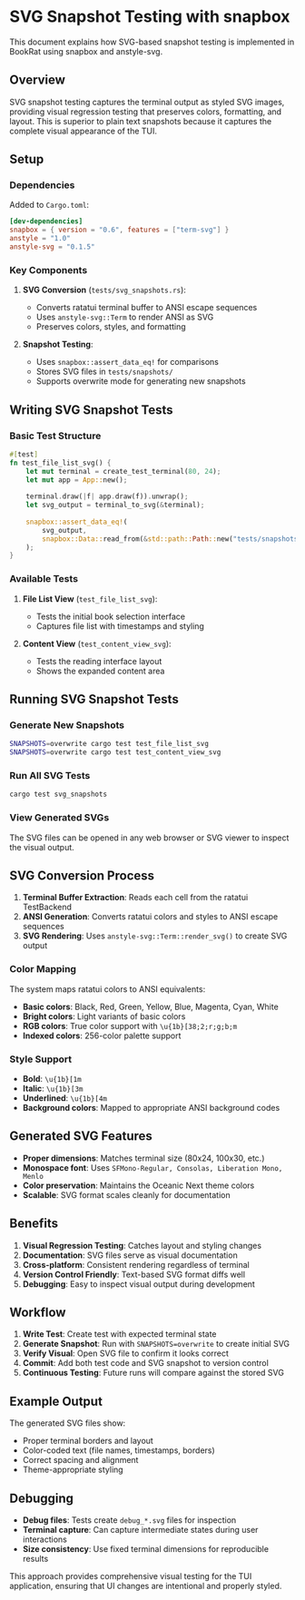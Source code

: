 # SVG Snapshot Testing with snapbox

This document explains how SVG-based snapshot testing is implemented in BookRat using snapbox and anstyle-svg.

## Overview

SVG snapshot testing captures the terminal output as styled SVG images, providing visual regression testing that preserves colors, formatting, and layout. This is superior to plain text snapshots because it captures the complete visual appearance of the TUI.

## Setup

### Dependencies

Added to `Cargo.toml`:
```toml
[dev-dependencies]
snapbox = { version = "0.6", features = ["term-svg"] }
anstyle = "1.0"
anstyle-svg = "0.1.5"
```

### Key Components

1. **SVG Conversion** (`tests/svg_snapshots.rs`):
   - Converts ratatui terminal buffer to ANSI escape sequences
   - Uses `anstyle-svg::Term` to render ANSI as SVG
   - Preserves colors, styles, and formatting

2. **Snapshot Testing**:
   - Uses `snapbox::assert_data_eq!` for comparisons
   - Stores SVG files in `tests/snapshots/`
   - Supports overwrite mode for generating new snapshots

## Writing SVG Snapshot Tests

### Basic Test Structure

```rust
#[test]
fn test_file_list_svg() {
    let mut terminal = create_test_terminal(80, 24);
    let mut app = App::new();
    
    terminal.draw(|f| app.draw(f)).unwrap();
    let svg_output = terminal_to_svg(&terminal);
    
    snapbox::assert_data_eq!(
        svg_output,
        snapbox::Data::read_from(&std::path::Path::new("tests/snapshots/file_list.svg"), None)
    );
}
```

### Available Tests

1. **File List View** (`test_file_list_svg`):
   - Tests the initial book selection interface
   - Captures file list with timestamps and styling

2. **Content View** (`test_content_view_svg`):
   - Tests the reading interface layout
   - Shows the expanded content area

## Running SVG Snapshot Tests

### Generate New Snapshots
```bash
SNAPSHOTS=overwrite cargo test test_file_list_svg
SNAPSHOTS=overwrite cargo test test_content_view_svg
```

### Run All SVG Tests
```bash
cargo test svg_snapshots
```

### View Generated SVGs
The SVG files can be opened in any web browser or SVG viewer to inspect the visual output.

## SVG Conversion Process

1. **Terminal Buffer Extraction**: Reads each cell from the ratatui TestBackend
2. **ANSI Generation**: Converts ratatui colors and styles to ANSI escape sequences
3. **SVG Rendering**: Uses `anstyle-svg::Term::render_svg()` to create SVG output

### Color Mapping

The system maps ratatui colors to ANSI equivalents:
- **Basic colors**: Black, Red, Green, Yellow, Blue, Magenta, Cyan, White
- **Bright colors**: Light variants of basic colors  
- **RGB colors**: True color support with `\u{1b}[38;2;r;g;b;m`
- **Indexed colors**: 256-color palette support

### Style Support

- **Bold**: `\u{1b}[1m`
- **Italic**: `\u{1b}[3m`  
- **Underlined**: `\u{1b}[4m`
- **Background colors**: Mapped to appropriate ANSI background codes

## Generated SVG Features

- **Proper dimensions**: Matches terminal size (80x24, 100x30, etc.)
- **Monospace font**: Uses `SFMono-Regular, Consolas, Liberation Mono, Menlo`
- **Color preservation**: Maintains the Oceanic Next theme colors
- **Scalable**: SVG format scales cleanly for documentation

## Benefits

1. **Visual Regression Testing**: Catches layout and styling changes
2. **Documentation**: SVG files serve as visual documentation
3. **Cross-platform**: Consistent rendering regardless of terminal
4. **Version Control Friendly**: Text-based SVG format diffs well
5. **Debugging**: Easy to inspect visual output during development

## Workflow

1. **Write Test**: Create test with expected terminal state
2. **Generate Snapshot**: Run with `SNAPSHOTS=overwrite` to create initial SVG
3. **Verify Visual**: Open SVG file to confirm it looks correct
4. **Commit**: Add both test code and SVG snapshot to version control
5. **Continuous Testing**: Future runs will compare against the stored SVG

## Example Output

The generated SVG files show:
- Proper terminal borders and layout
- Color-coded text (file names, timestamps, borders)
- Correct spacing and alignment
- Theme-appropriate styling

## Debugging

- **Debug files**: Tests create `debug_*.svg` files for inspection
- **Terminal capture**: Can capture intermediate states during user interactions
- **Size consistency**: Use fixed terminal dimensions for reproducible results

This approach provides comprehensive visual testing for the TUI application, ensuring that UI changes are intentional and properly styled.